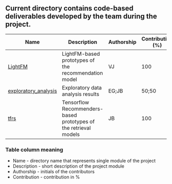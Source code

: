
## Current directory contains code-based deliverables developed by the team during the project.
|Name|Description|Authorship|Contribution (%)|
|-|-|-|-|
|[LightFM](https://github.com/omegatro/IGP_2023/tree/omegatro-patch-1/notebooks/LightFM)|LightFM-based prototypes of the recommendation model|VJ|100|
|[exploratory_analysis](https://github.com/omegatro/IGP_2023/tree/omegatro-patch-1/notebooks/exploratory_analysis)|Exploratory data analysis results|EG;JB|50;50|
|[tfrs](https://github.com/omegatro/IGP_2023/tree/omegatro-patch-1/notebooks/tfrs)|Tensorflow Recommenders-based prototypes of the retrieval models|JB|100|
### Table column meaning
- Name - directory name that represents single module of the project
- Description - short description of the project module
- Authorship - initials of the contributors
- Contribution - contribution in %
